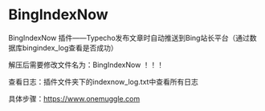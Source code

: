 # BingIndexNow
BingIndexNow 插件——Typecho发布文章时自动推送到Bing站长平台（通过数据库bingindex_log查看是否成功）

解压后需要修改文件名为：BingIndexNow ！！！

查看日志：插件文件夹下的indexnow_log.txt中查看所有日志

具体步骤：https://www.onemuggle.com
